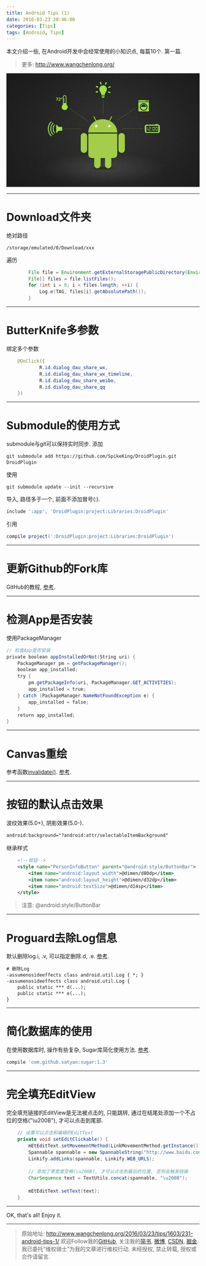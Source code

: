 ```yaml
---
title: Android Tips (1)
date: 2016-03-23 20:46:00
categories: [Tips]
tags: [Android, Tips]
---
```


本文介绍一些, 在Android开发中会经常使用的小知识点, 每篇10个. 第一篇.

<!-- more -->
> 更多: http://www.wangchenlong.org/

![Android](231-android-tips-1/android-tips.png)

---

# Download文件夹

绝对路径
```
/storage/emulated/0/Download/xxx
```

遍历
```java
        File file = Environment.getExternalStoragePublicDirectory(Environment.DIRECTORY_DOWNLOADS);
        File[] files = file.listFiles();
        for (int i = 0; i < files.length; ++i) {
            Log.e(TAG, files[i].getAbsolutePath());
        }
```

---

# ButterKnife多参数

绑定多个参数
```java
    @OnClick({
            R.id.dialog_dau_share_wx,
            R.id.dialog_dau_share_wx_timeline,
            R.id.dialog_dau_share_weibo,
            R.id.dialog_dau_share_qq
    })
```

---

# Submodule的使用方式

submodule与git可以保持实时同步.
添加
```
git submodule add https://github.com/SpikeKing/DroidPlugin.git DroidPlugin
```
使用
```
git submodule update --init --recursive
```
导入, 路径多于一个, 前面不添加冒号(:).
```gradle
include ':app', 'DroidPlugin:project:Libraries:DroidPlugin'
```
引用
```gradle
compile project(':DroidPlugin:project:Libraries:DroidPlugin')
```

---

# 更新Github的Fork库

GitHub的教程, [参考](https://help.github.com/articles/syncing-a-fork/).

---

# 检测App是否安装

使用PackageManager
```java
// 检查App是否安装
private boolean appInstalledOrNot(String uri) {
    PackageManager pm = getPackageManager();
    boolean app_installed;
    try {
        pm.getPackageInfo(uri, PackageManager.GET_ACTIVITIES);
        app_installed = true;
    } catch (PackageManager.NameNotFoundException e) {
        app_installed = false;
    }
    return app_installed;
}
```

---

# Canvas重绘

参考函数[invalidate()](http://developer.android.com/reference/android/view/View.html#invalidate%28%29). 
[参考](http://stackoverflow.com/questions/16449039/how-to-redraw-canvas-in-a-view-from-activity).

---

# 按钮的默认点击效果

波纹效果(5.0+), 阴影效果(5.0-).
```xml
android:background="?android:attr/selectableItemBackground"
```
继承样式
```xml
    <!--按钮-->
    <style name="PersonInfoButton" parent="@android:style/ButtonBar">
        <item name="android:layout_width">@dimen/d80dp</item>
        <item name="android:layout_height">@dimen/d32dp</item>
        <item name="android:textSize">@dimen/d14sp</item>
    </style>
```
> 注意: @android:style/ButtonBar

---

# Proguard去除Log信息

默认删除log.i, .v, 可以指定删除.d, .e. [参考](http://stackoverflow.com/questions/12390466/android-proguard-not-removing-all-log-messages).
```proguard
# 删除Log
-assumenosideeffects class android.util.Log { *; }
-assumenosideeffects class android.util.Log {
    public static *** d(...);
    public static *** e(...);
}
```

---

# 简化数据库的使用

在使用数据库时, 操作有些复杂, Sugar库简化使用方法. [参考](http://satyan.github.io/sugar/index.html).
```gradle
compile 'com.github.satyan:sugar:1.3'
```

---

# 完全填充EditView

完全填充链接的EditView是无法被点击的, 只能跳转, 通过在结尾处添加一个不占位的空格("\u200B"), 才可以点击到尾部.
```java
    // 设置可以点击和编辑的EditText
    private void setEditClickable() {
        mEtEditText.setMovementMethod(LinkMovementMethod.getInstance());
        Spannable spannable = new SpannableString("http://www.baidu.com");
        Linkify.addLinks(spannable, Linkify.WEB_URLS);

        // 添加了零宽度空格(​\u200B​​​), 才可以点击到最后的位置, 否则会触发链接
        CharSequence text = TextUtils.concat(spannable, "\u200B");

        mEtEditText.setText(text);
    }
```

---

OK, that's all! Enjoy it.

---

> 原始地址: 
> http://www.wangchenlong.org/2016/03/23/tips/1603/231-android-tips-1/
> 欢迎Follow我的[GitHub](https://github.com/SpikeKing), 关注我的[简书](http://www.jianshu.com/users/e2b4dd6d3eb4/latest_articles), [微博](http://weibo.com/u/2852941392), [CSDN](http://blog.csdn.net/caroline_wendy), [掘金](http://gold.xitu.io/#/user/56de98c2f3609a005442ec58). 
> 我已委托“维权骑士”为我的文章进行维权行动. 未经授权, 禁止转载, 授权或合作请留言.

